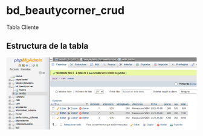 # bd_beautycorner_crud
Tabla Cliente

## Estructura de la tabla
![tablacliente](https://github.com/JaquelineGalindoHuitron/bd_beautycorner_crud/blob/main/estructuratabla.png)
